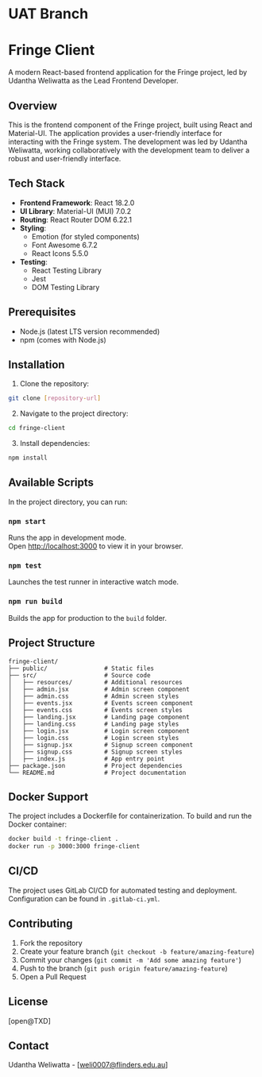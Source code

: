 # UAT Branch


# Fringe Client

A modern React-based frontend application for the Fringe project, led by Udantha Weliwatta as the Lead Frontend Developer.

## Overview

This is the frontend component of the Fringe project, built using React and Material-UI. The application provides a user-friendly interface for interacting with the Fringe system. The development was led by Udantha Weliwatta, working collaboratively with the development team to deliver a robust and user-friendly interface.

## Tech Stack

- **Frontend Framework**: React 18.2.0
- **UI Library**: Material-UI (MUI) 7.0.2
- **Routing**: React Router DOM 6.22.1
- **Styling**: 
  - Emotion (for styled components)
  - Font Awesome 6.7.2
  - React Icons 5.5.0
- **Testing**: 
  - React Testing Library
  - Jest
  - DOM Testing Library

## Prerequisites

- Node.js (latest LTS version recommended)
- npm (comes with Node.js)

## Installation

1. Clone the repository:
```bash
git clone [repository-url]
```

2. Navigate to the project directory:
```bash
cd fringe-client
```

3. Install dependencies:
```bash
npm install
```

## Available Scripts

In the project directory, you can run:

### `npm start`

Runs the app in development mode.\
Open [http://localhost:3000](http://localhost:3000) to view it in your browser.

### `npm test`

Launches the test runner in interactive watch mode.

### `npm run build`

Builds the app for production to the `build` folder.

## Project Structure

```
fringe-client/
├── public/                # Static files
├── src/                   # Source code
│   ├── resources/         # Additional resources
│   ├── admin.jsx          # Admin screen component
│   ├── admin.css          # Admin screen styles
│   ├── events.jsx         # Events screen component
│   ├── events.css         # Events screen styles
│   ├── landing.jsx        # Landing page component
│   ├── landing.css        # Landing page styles
│   ├── login.jsx          # Login screen component
│   ├── login.css          # Login screen styles
│   ├── signup.jsx         # Signup screen component
│   ├── signup.css         # Signup screen styles
│   ├── index.js           # App entry point
├── package.json           # Project dependencies
└── README.md              # Project documentation
```

## Docker Support

The project includes a Dockerfile for containerization. To build and run the Docker container:

```bash
docker build -t fringe-client .
docker run -p 3000:3000 fringe-client
```

## CI/CD

The project uses GitLab CI/CD for automated testing and deployment. Configuration can be found in `.gitlab-ci.yml`.

## Contributing

1. Fork the repository
2. Create your feature branch (`git checkout -b feature/amazing-feature`)
3. Commit your changes (`git commit -m 'Add some amazing feature'`)
4. Push to the branch (`git push origin feature/amazing-feature`)
5. Open a Pull Request

## License

[open@TXD]

## Contact

Udantha Weliwatta - [weli0007@flinders.edu.au]
